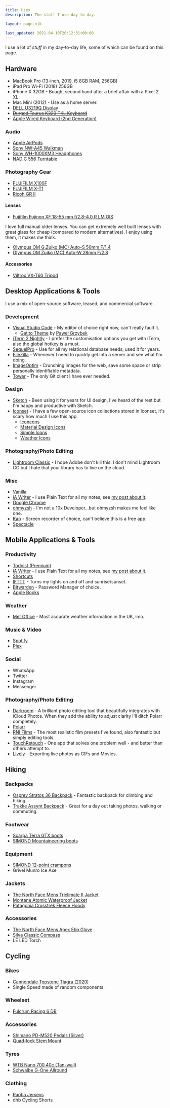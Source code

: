 ```yaml
---
title: Uses
description: The stuff I use day to day.

layout: page.njk

last_updated: 2021-04-10T20:12:31+00:00
---
```


I use a lot of <i>stuff</i> in my day-to-day life, some of which can be found on this page.

## Hardware

- MacBook Pro (13-inch, 2019, i5 8GB RAM, 256GB)
- iPad Pro Wi-Fi (2018) 256GB
- iPhone X 32GB - Bought second hand after a brief affair with a Pixel 2 XL.
- Mac Mini (2012) - Use as a home server.
- [DELL U3219Q Display](https://www.dell.com/en-uk/shop/dell-ultrasharp-32-4k-usb-c-monitor-u3219q/apd/210-aquo/monitors-monitor-accessories)
- ~~[Durgod Taurus K320 TKL Keyboard](https://www.amazon.co.uk/Durgod-Taurus-Mechanical-Gaming-Keyboard-Space-Grey/dp/B081LZQ7R7/)~~
- [Apple Wired Keyboard (2nd Generation)](https://www.mac4sale.co.uk/refurbished-apple-wired-keyboard-2nd-gen-a1243-a.html)

### Audio

- [Apple AirPods](https://www.apple.com/uk/airpods-2nd-generation/)
- [Sony NW-A45 Walkman](https://www.amazon.co.uk/Sony-Display-Resolution-Walkman-Battery/dp/B0798LBBJW)
- [Sony WH-1000XM3 Headphones](https://www.amazon.co.uk/Sony-WH-1000XM3-Wireless-Cancelling-Headphones-Black/dp/B07GDR2LYK)
- [NAD C 556 Turntable](https://nadelectronics.com/product/c-556-turntable/)

### Photography Gear

- [FUJIFILM X100F](https://www.fujifilm.com/products/digital_cameras/x/fujifilm_x100f/)
- [FUJIFILM X-T1](https://www.fujifilm.com/products/digital_cameras/x/fujifilm_x_t1/)
- [Ricoh GR II](http://www.ricoh-imaging.co.jp/english/products/gr-2/)

#### Lenses

- [Fujifilm Fujinon XF 18-55 mm f/2.8-4.0 R LM OIS](https://www.kenrockwell.com/fuji/x-mount-lenses/18-55mm.htm)

I love full manual older lenses. You can get extremely well built lenses with great glass for cheap (compared to modern alternatives). I enjoy using them, it makes me think.

- [Olympus OM G.Zuiko (MC) Auto-S 50mm F/1.4](https://lens-db.com/olympus-om-gzuiko-auto-s-50mm-f14/)
- [Olympus OM Zuiko (MC) Auto-W 28mm F/2.8](https://lens-db.com/olympus-om-zuiko-auto-w-28mm-f28/)

#### Accessories

- [Viltrox VX-T60 Tripod](https://www.amazon.com/VILTROX-VX-T60-Lightweight-Flexible-Camcorder/dp/B07BSFY5XP)

## Desktop Applications & Tools

I use a mix of open-source software, leased, and commercial software. 

### Development

- [Visual Studio Code](https://code.visualstudio.com/) - My editor of choice right now, can't really fault it.
  - [Gatito Theme](https://marketplace.visualstudio.com/items?itemName=pawelgrzybek.gatito-theme) by [Paweł Grzybek](https://pawelgrzybek.com/)
- [iTerm 2 Nightly](https://www.iterm2.com/downloads/nightly/#/section/home) - I prefer the customisation options you get with iTerm, also the global hotkey is a must.
- [SequelPro](https://www.sequelpro.com/) - Use for all my relational database needs, used it for years.
- [FileZilla](https://filezilla-project.org/) - Whenever I need to quickly get into a server and see what I'm doing.
- [ImageOptim](https://imageoptim.com) - Crunching images for the web, save some space or strip personally identifiable metadata.
- [Tower](https://www.git-tower.com/mac/) - The only Git client I have ever needed.

### Design

- [Sketch](https://www.sketch.com/) - Been using it for years for UI design, I've heard of the rest but I'm happy and productive with Sketch.
- [Iconset](https://iconset.io/) - I have a few open-source icon collections stored in Iconset, it's scary how much I use this app.
  - [Iconcons](https://ionicons.com/)
  - [Material Design Icons](https://materialdesignicons.com/)
  - [Simple Icons](https://simpleicons.org/)
  - [Weather Icons](https://erikflowers.github.io/weather-icons/)

### Photography/Photo Editing

- [Lightroom Classic](https://www.adobe.com/uk/products/photoshop-lightroom-classic.html) - I hope Adobe don't kill this. I don't mind Lightroom CC but I hate that your library has to live on the cloud.

### Misc

- [Vanilla](https://matthewpalmer.net/vanilla/)
- [iA Writer](https://ia.net/writer) - I use Plain Text for all my notes, see [my post about it](/notes/why-i-use-plain-text-files-for-my-notes/).
- [Google Chrome](https://www.google.co.uk/chrome)
- [ohmyzsh](https://github.com/ohmyzsh/ohmyzsh) - I'm not a 10x Developer...but ohmyzsh makes me feel like one.
- [Kap](https://getkap.co/) - Screen recorder of choice, can't believe this is a free app.
- [Spectacle](https://www.spectacleapp.com/)

## Mobile Applications & Tools

### Productivity

- [Todoist (Premium)](https://todoist.com/) 
- [iA Writer](https://apps.apple.com/gb/app/ia-writer/id775737172) - I use Plain Text for all my notes, see [my post about it](/notes/why-i-use-plain-text-files-for-my-notes/).
- [Shortcuts](https://apps.apple.com/us/app/shortcuts/id915249334)
- [IFTTT](https://apps.apple.com/gb/app/ifttt/id660944635) - Turns my lights on and off and sunrise/sunset.
- [Bitwarden](https://bitwarden.com/) - Password Manager of choice.
- [Apple Books](https://apps.apple.com/gb/app/apple-books/id364709193)

### Weather

- [Met Office](https://www.metoffice.gov.uk/about-us/what/met-office-weather-app) - Most accurate weather information in the UK, imo.

### Music & Video

- [Spotify](https://www.spotify.com/)
- [Plex](https://plex.tv)

### Social

- WhatsApp
- Twitter
- Instagram
- Messenger

### Photography/Photo Editing

- [Darkroom](https://apps.apple.com/gb/app/darkroom-photo-editor/id953286746) - A brilliant photo editing tool that beautifully integrates with iCloud Photos. When they add the ability to adjust clarity I'll ditch Polarr completely.
- [Polarr](https://apps.apple.com/gb/app/polarr-photo-editor/id988173374)
- [RNI Films](https://apps.apple.com/ph/app/rni-films/id1017098672) - The most realistic film presets I've found, also fantastic but simply editing tools.
- [TouchRetouch](https://apps.apple.com/gb/app/touchretouch/id373311252) - One app that solves one problem well - and better than others attempt to.
- [Lively](https://apps.apple.com/gb/app/lively-live-photo-to-gif/id1049711205) - Exporting live photos as GIFs and Movies.

## Hiking

### Backpacks 

- [Osprey Stratos 36 Backpack](https://www.ospreyeurope.com/shop/gb_en/stratos-36-17) - Fantastic backpack for climbing and hiking. 
- [Trakke Assynt Backpack](https://trakke.co.uk/collections/waxed-canvas-backpacks/products/assynt-waxed-canvas-backpack) - Great for a day out taking photos, walking or commuting. 


### Footwear

- [Scarpa Terra GTX boots](https://www.scarpa.co.uk/trek/terra-gtx/)
- [SIMOND Mountaineering boots](https://www.decathlon.co.uk/alpinism-bleu-boot-id_8324356.html)

### Equipment 

- [SIMOND 12-point crampons](https://www.decathlon.co.uk/caiman-2-strap-on-crampons-id_8212786.html)
- Grivel Munro Ice Axe

### Jackets

- [The North Face Mens Triclimate II Jacket](https://www.cotswoldoutdoor.com/p/the-north-face-mens-selsley-triclimate-ii-jacket-A1314095.html)
- [Montane Atomic Waterproof Jacket](https://www.nevisport.com/montane-atomic-mens-waterproof-jacket)
- [Patagonia Crosstrek Fleece Hoody](https://www.patagonia.com/product/mens-crosstrek-fleece-hoody/23790.html)

### Accessories

- [The North Face Mens Apex Etip Glove](https://www.cotswoldoutdoor.com/p/the-north-face-mens-apex-etip-glove-A3215687.html?colour=124)
- [Silva Classic Compass](https://www.cotswoldoutdoor.com/p/silva-classic-compass-E9224025.html?colour=97)
- LE LED Torch 

## Cycling 

### Bikes
- [Cannondale Topstone Tiagra (2020)](https://www.cannondale.com/en-gb/bikes/road/gravel/topstone-alloy/topstone-tiagra-smu)
- Single Speed made of random components.

### Wheelset

- [Fulcrum Racing 6 DB](https://www.fulcrumwheels.com/en/wheels/road-bike-wheels/racing-6-DB)

### Accessories
- [Shimano PD-M520 Pedals (Silver)](https://www.wiggle.co.uk/shimano-pd-m520-pedals)
- [Quad-lock Stem Mount](https://www.quadlockcase.co.uk/products/bike-mount)

### Tyres
- [WTB Nano 700 40c (Tan-wall)](https://www.wtb.com/products/nano-40c)
- [Schwalbe G-One Allround](https://www.schwalbe.com/en/road-reader/schwalbe-g-one-allround)

### Clothing 
- [Rapha Jerseys](https://www.rapha.cc/gb/en/mens-products/cycling-jerseys/category/jerseys)
- dhb Cycling Shorts